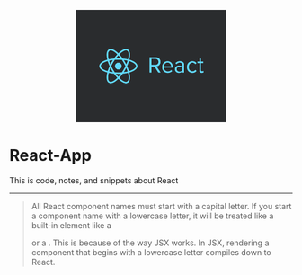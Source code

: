 <p align="center">
<img src="img/React-logo.png" height="200px" />
</p>
  
# React-App
This is code, notes, and snippets about React
-- --

> All React component names must start with a capital letter. If you start a component name with a lowercase letter, it will be treated like a built-in element like a <div> or a <span> . This is because of the way JSX works. In JSX, rendering a component that begins with a lowercase letter compiles down to React.
